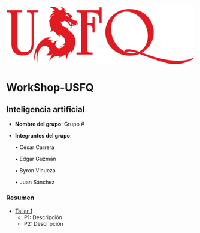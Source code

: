 ![USFQ-LOGO](/Taller1/images/usfq-red.png)
# WorkShop-USFQ
## Inteligencia artificial

- **Nombre del grupo**: Grupo #
- **Integrantes del grupo**:

    • César Carrera

    • Edgar Guzmán
    
    • Byron Vinueza 

    • Juan Sánchez

### Resumen
- [Taller 1](/Taller1/README.md)
  - P1: Descripción 
  - P2: Descripción

